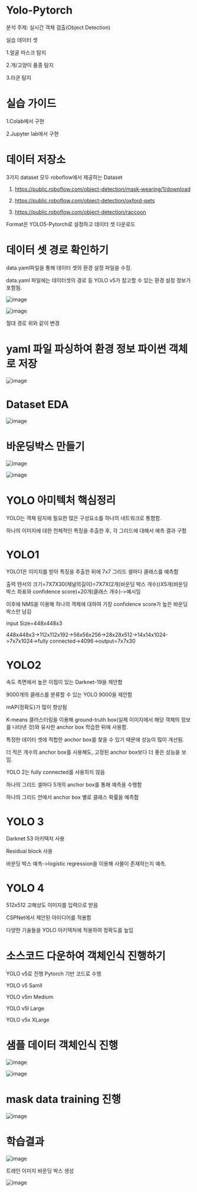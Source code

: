 # Yolo-Pytorch

분석 주제: 실시간 객체 검출(Object Detection)

실습 데이터 셋

1.얼굴 마스크 탐지

2.개/고양이 품종 탐지

3.라쿤 탐지

# 실습 가이드

1.Colab에서 구현

2.Jupyter lab에서 구현

# 데이터 저장소

3가지 dataset 모두 roboflow에서 제공하는 Dataset

1. https://public.roboflow.com/object-detection/mask-wearing/1/download

2. https://public.roboflow.com/object-detection/oxford-pets

3. https://public.roboflow.com/object-detection/raccoon

Format은 YOLO5-Pytorch로 설정하고 데이터 셋 다운로드

# 데이터 셋 경로 확인하기

data.yaml파일을 통해 데이터 셋의 환경 설정 파일을 수정.

data.yaml 파일에는 데이터셋의 경로 등 YOLO v5가 참고할 수 있는 환경 설정 정보가 포함됨.

![image](https://user-images.githubusercontent.com/104436260/207486983-672314ac-2ca8-4531-a3d0-20e489e42812.png)

![image](https://user-images.githubusercontent.com/104436260/207487043-754ca425-0041-466c-b2f7-a0b51d9105dd.png)

절대 경로 위와 같이 변경

# yaml 파일 파싱하여 환경 정보 파이썬 객체로 저장

![image](https://user-images.githubusercontent.com/104436260/207488030-9990c534-e123-409f-85c5-6f3972319c9b.png)

# Dataset EDA

![image](https://user-images.githubusercontent.com/104436260/207502911-e0a4f702-f31e-4c22-ab7a-5b6d23829d5d.png)

# 바운딩박스 만들기

![image](https://user-images.githubusercontent.com/104436260/207503093-93faca29-eaea-48e9-bca9-4aab52f4462a.png)

![image](https://user-images.githubusercontent.com/104436260/207503197-46fefdac-9c45-439b-9038-d5767610426f.png)

# YOLO 아미텍처 핵심정리

YOLO는 객체 탐지에 필요한 많은 구성요소를 하나의 네트워크로 통함함.

하나의 이미지에 대한 전체적인 특징을 추출한 후, 각 그리드에 대해서 예측 결과 구함


# YOLO1

YOLO1은 이미지를 받아 특징을 추출한 뒤에 7x7 그리드 셀마다 클래스를 예측함

출력 텐서의 크기=7X7X30(채널의길이)=7X7X(2개(바운딩 박스 개수))X5개(바운딩 박스 좌표와 confidence score)+20개(클래스 개수)->예시임

이후에 NMS을 이용해 하나의 객체에 대하여 가장 confidence score가 높은 바운딩 박스만 남김

input Size=448x448x3

448x448x3->112x112x192->56x56x256->28x28x512->14x14x1024->7x7x1024->fully connected->4096->output=7x7x30

# YOLO2

속도 측면에서 높은 이점이 있는 Darknet-19을 제안함

9000개의 클래스를 분류할 수 있는 YOLO 9000을 제안함

mAP(정확도)가 많이 향상됨

K-means 클러스터링을 이용해 ground-truth box(실제 이미지에서 해당 객체의 정보를 나타낸 것)와 유사한 anchor box 학습한 뒤에 사용함.

특정한 데이터 셋에 적합한 anchor box를 찿을 수 있기 때문에 성능이 많이 개선됨.

더 적은 개수의 anchor box를 사용해도, 고정된 anchor box보다 더 좋은 성능을 보임.

YOLO 2는 fully connected를 사용하지 않음

하나의 그리드 셀마다 5개의 anchor box를 통해 예측을 수행함

하나의 그리드 안에서 anchor box 별로 클래스 확률을 예측함

# YOLO 3

Darknet 53 아키텍처 사용

Residual block 사용

바운딩 박스 예측->logistic regression을 이용해 사물이 존재하는지 예측.

# YOLO 4

512x512 고해상도 이미지를 입력으로 받음

CSPNet에서 제안된 아이디어를 적용함

다양한 기술들을 YOLO 아키텍처에 적용하여 정확도를 높임

# 소스코드 다운하여 객체인식 진행하기

YOLO v5로 진행
Pytorch 기반 코드로 수행

YOLO v5 Samll

YOLO v5m Medium

YOLO v5l Large

YOLO v5x XLarge

# 샘플 데이터 객체인식 진행

![image](https://user-images.githubusercontent.com/104436260/208354880-449c3bc1-1670-47c4-a0ce-bbf4425975f0.png)

![image](https://user-images.githubusercontent.com/104436260/208354050-1d5a5888-d4f8-499a-a363-97b9d3de09d4.png)


# mask data training 진행

![image](https://user-images.githubusercontent.com/104436260/208358366-5208ecb6-2022-4649-8254-7f54940e970d.png)

# 학습결과

![image](https://user-images.githubusercontent.com/104436260/208359756-56ab8b36-8deb-49bb-9e05-c5d448a49b4c.png)

트레인 이미지 바운딩 박스 생성

![image](https://user-images.githubusercontent.com/104436260/208360299-63c841a2-74a4-4579-ac12-a70274cc6505.png)

